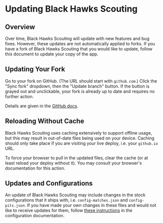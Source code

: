 # Updating Black Hawks Scouting

## Overview

Over time, Black Hawks Scouting will update with new features and bug fixes. However, these updates are not automatically applied to forks. If you have a fork of Black Hawks Scouting that you would like to update, follow this document to update your copy of the app.

## Updating Your Fork

Go to your fork on GitHub. (The URL should start with `github.com`.) Click the "Sync fork" dropdown, then the "Update branch" button. If the button is grayed out and unclickable, your fork is already up to date and requires no further action.

Details are given in the [GitHub docs](https://docs.github.com/en/pull-requests/collaborating-with-pull-requests/working-with-forks/syncing-a-fork).

## Reloading Without Cache

Black Hawks Scouting uses caching extensively to support offline usage, but this may result in out-of-date files being used on your device. Caching should only take place if you are visiting your live deploy, i.e. your `github.io` URL.

To force your browser to pull in the updated files, clear the cache (or at least reload your deploy without it). You may consult your browser's documentation for this action.

## Updates and Configurations

An update of Black Hawks Scouting may include changes in the stock configurations that it ships with, i.e. `config-matches.json` and `config-pits.json`. If you have made your own changes in these files and would not like to receive updates for them, follow [these instructions](config.md#handling-updates) in the configuration documentation.
